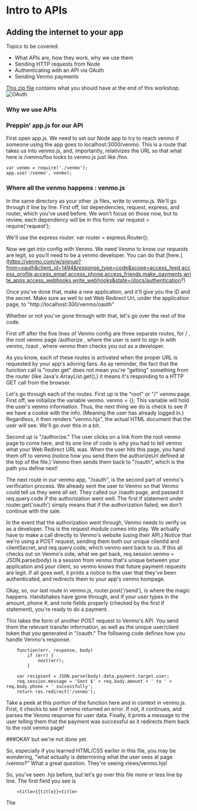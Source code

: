 Intro to APIs <a id="api-section"></a>
=============
Adding the internet to your app
-------------------------------

Topics to be covered:

- What APIs are, how they work, why we use them
- Sending HTTP requests from Node
- Authenticating with an API via OAuth
- Sending Venmo payments

[This zip file](assets/files/ws3.zip) contains what you should have at the end of this workshop. 
![OAuth](assets/img/ws3.jpg)

### Why we use APIs


### Preppin' app.js for our API
First open app.js. We need to set our Node app to try to reach venmo if someone using the app goes to localhost:3000/venmo. This is a route that takes us into venmo.js, and, importantly, relativizes the URL so that what here is /venmo/foo looks to venmo.js just like /foo.

	var venmo = require('./venmo');
	app.use('/venmo', venmo);

### Where all the venmo happens : venmo.js
In the same directory as your other .js files, write to venmo.js. We'll go through it line by line. First off, list dependencies, request, express, and router, which you've used before. We won't focus on those now, but to review, each dependency will be in this form: 
	var request = require('request');
	
We'll use the express router.
	var router = express.Router();

Now we get into config with Venmo. We need Venmo to know our requests are legit, so you'll need to be a venmo developer. You can do that [here.] (https://venmo.com/w/signup?from=oauth&client_id=1494&response_type=code&scope=access_feed,access_profile,access_email,access_phone,access_friends,make_payments,write_apps,access_webhooks,write_webhooks&state=/docs/authentication?) 

Once you've done that, make a new application, and it'll give you the iD and the secret. Make sure as well to set Web Redirect Url, under the application page, to 
		"http://localhost:300/venmo/oauth" 
		
Whether or not you've gone through with that, let's go over the rest of the code.

First off after the five lines of Venmo config are three separate routes, for
		/ , the root venmo page
		/authorize , where the user is sent to sign in with venmo,
		/oaut , where venmo then checks you out as a developer.
 
As you know, each of these routes is activated when the proper URL is requested by your app's adoring fans. As ay reminder, the fact that the function call is "router.get" does not mean you're "getting" something from the router (like Java's ArrayList.get(),) it means it's responding to a HTTP GET call from the browser.

Let's go through each of the routes. First up is the "root" or "/" venmo page. 
	First off, we initialize the variable venmo.
		venmo = {};
	This variable will hold the user's venmo information. Thus, the next thing we do is check to see if we have a cookie with the info. (Meaning the user has already logged in.)
	Regardless, it then renders "venmo.hjs", the actual HTML document that the user will see. We'll go over this in a bit.
		
Second up is "/authorize." The user clicks on a link from the root venmo page to come here, and its one line of code is why you had to tell venmo what your Web Redirect URL was. When the user hits this page, you hand them off to venmo (notice how you send them the authorizeUrl defined at the top of the file.) Venmo then sends them back to "/oauth", which is the path you define next!

The next route in our venmo app, "/oauth", is the second part of venmo's verification process. 
We already sent the user to Venmo so that Venmo could tell us they were all set. They called our /oauth page, and passed it req.query.code if the authorization went well. The first if statement under router.get('oauth') simply means that if the authorization failed, we don't continue with the sale.

In the event that the authorization went through, Venmo needs to verify us as a developer. This is the request module comes into play. We actually have to make a call directly to Venmo's website (using their API.) Notice that we're using a POST request, sending them both our unique clientId and clientSecret, and req.query.code, which venmo sent back to us. If this all checks out on Venmo's side, what we get back,
		req.session.venmo = JSON.parse(body)
is a session from venmo that's unique between your application and your client, so venmo knows that future payment requests are legit. If all goes well, it prints a notice to the user that they've been authenticated, and redirects them to your app's venmo hompage.

Okay, so, our last route in venmo.js, router.post('/send'), is where the magic happens. Handshakes have gone through, and if your user types in the amount, phone #, and note fields properly (checked by the first if statement), you're ready to do a payment.

This takes the form of another POST request to Venmo's API. You send them the relevant transfer information, as well as the unique user/client token that you generated in "/oauth." The following code defines how you handle Venmo's response.

		function(err, response, body) 
			if (err) {
				next(err);
			}

		var recipient = JSON.parse(body).data.payment.target.user;
		req.session.message = 'Sent $' + req.body.amount + ' to ' + req.body.phone + ' successfully';
		return res.redirect('/venmo');

Take a peek at this portion of the function here and in context in venmo.js. First, it checks to see if venmo returned an error. If not, it continues, and parses the Venmo response for user data. Finally, it prints a message to the user telling them that the payment was successful as it redirects them back to the root venmo page!

###OKAY but we're not done yet.

So, especially if you learned HTML/CSS earlier in this file, you may be wondering, "what actually is determining what the user sees at page /vemno?" What a great question. They're seeing views/venmo.hjs!

So, you've seen .hjs before, but let's go over this file more or less line by line. The first field you see is

		<title>{{title}}<title>

The <title> tag determines, you guessed it, the title of the page, and the syntax {{variable}} means that the actual content is determined dynamically in your node app. The next variable, {{message}}, is determined in venmo.js by whether  So, if you remember in the last block of code,
	
		req.session.message = "Sent $' + req.body.amount + ' to ' + req.body.phone = ' successfully';

This sets the message that then is shown. So, in venmo.hjs, when you see

		{{#message}}
			<h3>{{message}}</h3>
		{{/message}}

You're taking req.session.message and inserting it into {{message}} in venmo.hjs! To be more accurate, the .hjs is first looking to see if the message field is present, and then printing out the contents (in this case, the <h3> element, if it is, in fact, present.

This becomes more important at the next "if statement",
		{{#venmo}}
			code
		{{/venmo}}

There's a lot of code between these tags, and none of it is shown unless the "venmo" field, denoting that the user has authenticated, is present. This is important, because not only does the venmo variable decide what would be shown if you happened to include {{venmo}} as part of the text, but it actually acts as an if statement for what should be shown to the user.

So, let's assume that the user has authenticated. In this case, it show the fields {{display_name}} and {{username}}, and most importantly, includes a <form>. Let's see the whole thing: 

		<form action='/venmo/send' method='post'>
			Pay $<input type='text' name='amount' placeholder='Amount in dollars'> to
			<input type='text' name='phone' placeholder='Phone Number'> for:<br/>
			<textarea name='note' rows='3' cols='80' placeholder='For...'></textarea>			<br/>
			<input type='submit' name='Send Payment'>
		</form>

The form action designates what type of call the the browser will make when the form is submitted. In this case, the form is for the user to actually make a payment, and we have a venmo.js route that we created to handle a POST request to /venmo/send, so we want the browser to send the request to that URL (action='/venmo/send'), with POST (method='post').

In this form, there are 3 input fields. The first is the total amount of money being transfered. While we will parse it as a decimal, its input type='text'. The 'name' field we use to tell our app what variable it is assigned to, so we can access it in venmo.js. The placeholder, as you can probably tell, determines what is shown when the user has not yet typed anything in.

The next form is, by most measures, the same. Make sure to note, however, that the field name is assigned the value 'phone', again so we can reference the input as a variable by that name in venmo.js. The third field is of type <textarea> instead of type <input>. The biggest difference between a textarea and an input to understand is that a textarea has better accounting for large input of paragraph-length. Note that we specify the field rows='3', and cols='80'. Thus, unlike an <input>, we can guess that this field might be a sentence or two but probably no longer, and tailor the size of hte textfield to that. Furthermore, it handles newlines well, so the user can happily use multiple paragraphs.

The final important piece of your form is 
		<input type='submit' name='Send Payment.'>
Note that the type='submit' field is not specifying a variable, but is a keyword in your form that your browser knows to interpret as a submission of the form. the name field determines what is shown on the button. Because this submit button is within the same form as the other input fields (see that it comes before the ending </form> tag), it will submit everything within that form.

Notice now the end tag {{/venmo}}. This is the end of our if statement. i.e., if the user hadn't authenticated yet, she would have seen none of what we just went over. Now, on the next lines, we see

		{{^venmo}}
			<p>You have not authorized yet. <a href='authorize>Click here</a> to authorize with Venmo.</p>
		{{/venmo}}

So, if {{#venmo}} is the beginning of an if statement, {{^venmo}} is the beginning of an "if not" statement. Thus, the first time your user sees a venmo page, since they will not yet have authenticated, this statement will return "true", and they'll be given the link to the "authorize" page, and be allowed to authorize. Very tricky, very cool. As always, make sure to end your if with a {{/venmo}}, just like you always remember to end your <strong> tags, right? Right. ... </strong>


